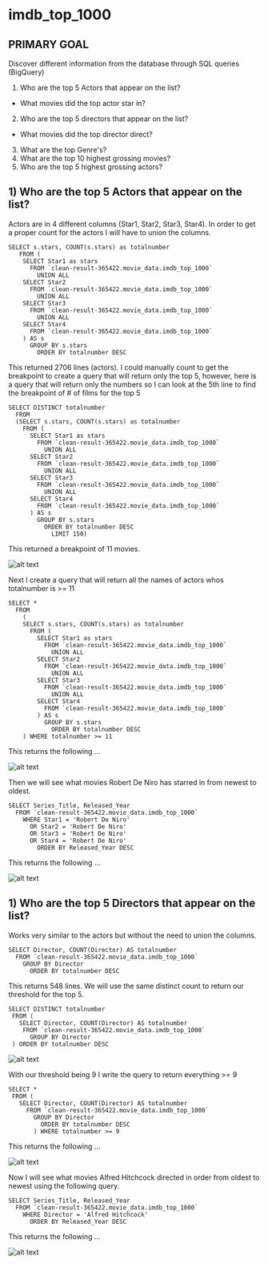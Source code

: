 # imdb_top_1000

## **PRIMARY GOAL**
Discover different information from the database through SQL queries (BigQuery)
1) Who are the top 5 Actors that appear on the list?
  - What movies did the top actor star in?
2) Who are the top 5 directors that appear on the list?
  - What movies did the top director direct?
3) What are the top Genre's?
4) What are the top 10 highest grossing movies?
5) Who are the top 5 highest grossing actors?

## **1) Who are the top 5 Actors that appear on the list?**

Actors are in 4 different columns (Star1, Star2, Star3, Star4). In order to get a proper count for the actors I will have to union the columns.

```
SELECT s.stars, COUNT(s.stars) as totalnumber
   FROM (
    SELECT Star1 as stars
      FROM `clean-result-365422.movie_data.imdb_top_1000`
        UNION ALL
    SELECT Star2
      FROM `clean-result-365422.movie_data.imdb_top_1000`
        UNION ALL
    SELECT Star3
      FROM `clean-result-365422.movie_data.imdb_top_1000`
        UNION ALL
    SELECT Star4
      FROM `clean-result-365422.movie_data.imdb_top_1000`
    ) AS s
      GROUP BY s.stars
        ORDER BY totalnumber DESC
```
This returned 2706 lines (actors). I could manually count to get the breakpoint to create a query that will return only the top 5, however, here is a query that will return only the numbers so I can look at the 5th line to find the breakpoint of # of films for the top 5
```
SELECT DISTINCT totalnumber
  FROM
  (SELECT s.stars, COUNT(s.stars) as totalnumber
    FROM (
      SELECT Star1 as stars
        FROM `clean-result-365422.movie_data.imdb_top_1000`
          UNION ALL
      SELECT Star2
        FROM `clean-result-365422.movie_data.imdb_top_1000`
          UNION ALL
      SELECT Star3
        FROM `clean-result-365422.movie_data.imdb_top_1000`
          UNION ALL
      SELECT Star4
        FROM `clean-result-365422.movie_data.imdb_top_1000`
      ) AS s
        GROUP BY s.stars
          ORDER BY totalnumber DESC
            LIMIT 150)
 ```
 This returned a breakpoint of 11 movies.
 
 ![alt text](https://github.com/sambasset/imdb_top_1000/blob/main/imdb_project_1.png?raw=true)
 
Next I create a query that will return all the names of actors whos totalnumber is >= 11

```
SELECT *
  FROM
    (
    SELECT s.stars, COUNT(s.stars) as totalnumber
      FROM (
        SELECT Star1 as stars
          FROM `clean-result-365422.movie_data.imdb_top_1000`
            UNION ALL
        SELECT Star2
          FROM `clean-result-365422.movie_data.imdb_top_1000`
            UNION ALL
        SELECT Star3
          FROM `clean-result-365422.movie_data.imdb_top_1000`
            UNION ALL
        SELECT Star4
          FROM `clean-result-365422.movie_data.imdb_top_1000`
        ) AS s
          GROUP BY s.stars
            ORDER BY totalnumber DESC
    ) WHERE totalnumber >= 11
```
This returns the following ...

 ![alt text](https://github.com/sambasset/imdb_top_1000/blob/main/imdb_project_2.png?raw=true)
 
Then we will see what movies Robert De Niro has starred in from newest to oldest.

```
SELECT Series_Title, Released_Year
  FROM `clean-result-365422.movie_data.imdb_top_1000`
    WHERE Star1 = 'Robert De Niro' 
      OR Star2 = 'Robert De Niro'
      OR Star3 = 'Robert De Niro'
      OR Star4 = 'Robert De Niro'
        ORDER BY Released_Year DESC
```

This returns the following ...

 ![alt text](https://github.com/sambasset/imdb_top_1000/blob/main/imdb_project_3.png?raw=true)
 
## **1) Who are the top 5 Directors that appear on the list?** 

Works very similar to the actors but without the need to union the columns.

```
SELECT Director, COUNT(Director) AS totalnumber
  FROM `clean-result-365422.movie_data.imdb_top_1000`
    GROUP BY Director
      ORDER BY totalnumber DESC
```

This returns 548 lines. We will use the same distinct count to return our threshold for the top 5.

```
SELECT DISTINCT totalnumber
 FROM (
   SELECT Director, COUNT(Director) AS totalnumber
    FROM `clean-result-365422.movie_data.imdb_top_1000`
      GROUP BY Director
 ) ORDER BY totalnumber DESC
 ```
 
 ![alt text](https://github.com/sambasset/imdb_top_1000/blob/main/imdb_project_4.png?raw=true)
 
 With our threshold being 9 I write the query to return everything >= 9
 
 ```
 SELECT *  
  FROM (
    SELECT Director, COUNT(Director) AS totalnumber
      FROM `clean-result-365422.movie_data.imdb_top_1000`
        GROUP BY Director
          ORDER BY totalnumber DESC
        ) WHERE totalnumber >= 9
```

This returns the following ...

 ![alt text](https://github.com/sambasset/imdb_top_1000/blob/main/imdb_project_5.png?raw=true)
 
Now I will see what movies Alfred Hitchcock directed in order from oldest to newest using the following query.

```
SELECT Series_Title, Released_Year
  FROM `clean-result-365422.movie_data.imdb_top_1000`
    WHERE Director = 'Alfred Hitchcock'
      ORDER BY Released_Year DESC
```

This returns the following ...

![alt text](https://github.com/sambasset/imdb_top_1000/blob/main/imdb_project_6.png?raw=true)

